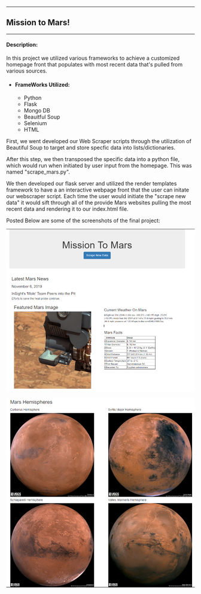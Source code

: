 ----------------------------------------------
## Mission to Mars!
----------------------------------------------
#### Description:

In this project we utilized various frameworks to achieve a customized homepage front that populates with most recent data that's pulled from various sources.

* #### FrameWorks Utilized:
     * Python
     * Flask
     * Mongo DB
     * Beauitful Soup
     * Selenium
     * HTML

First, we went developed our Web Scraper scripts through the utilization of Beautiful Soup to target and store specfic data into lists/dictionaries.

After this step, we then transposed the specific data into a python file, which would run when initiated by user input from the homepage.  This was named "scrape_mars.py".

We then developed our flask server and utilized the render templates framework to have a an interactive webpage front that the user can initate our webscraper script.  Each time the user would initiate the "scrape new data" it would sift through all of the provide Mars websites pulling the most recent data and rendering it to our index.html file.

Posted Below are some of the screenshots of the final project:

![Screenshot1](/images/image1.png)

![Screenshot2](/images/image2.png)


